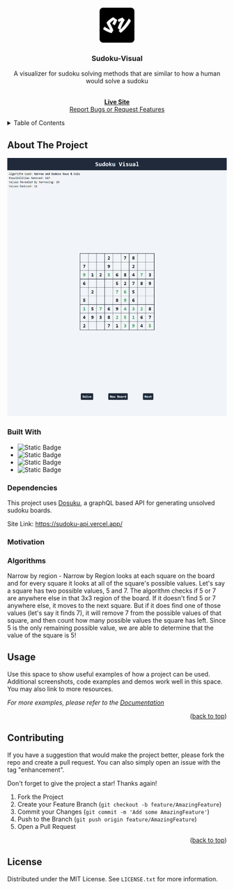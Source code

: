 <a name="readme-top"></a>
<div align="center">
  <a href="https://github.com/daviszung/sudoku-visual">
    <img src="public/apple-touch-icon.png" alt="Logo" width="80" height="80">
  </a>

<h3 align="center">Sudoku-Visual</h3>

  <p align="center">
  A visualizer for sudoku solving methods that are similar to how a human would solve a sudoku
  </p>
    <br />
    <a href="https://sudoku-visual.vercel.app/"><b>Live Site</b></a>
    <br />
    <a href="https://github.com/daviszung/sudoku-visual/issues">Report Bugs or Request Features</a>
  </p>
</div>

<!-- TABLE OF CONTENTS -->
<details>
  <summary>Table of Contents</summary>
  <ol>
    <li>
      <a href="#about-the-project">About The Project</a>
      <ul>
        <li><a href="#built-with">Built With</a></li>
        <li><a href="#dependencies">Dependencies</a></li>
        <li><a href="#motivation">Motivation</a></li>
        <li><a href="#algorithms">Algorithms</a></li>
      </ul>
    </li>
    <li><a href="#usage">Usage</a></li>
    <li><a href="#contributing">Contributing</a></li>
    <li><a href="#license">License</a></li>
  </ol>
</details>

## About The Project

![Alt text](public/sampleImg.png)

### Built With

* ![Static Badge](https://img.shields.io/badge/Javascript-gray?style=for-the-badge&logo=javascript)
* ![Static Badge](https://img.shields.io/badge/Typescript-lightblue?style=for-the-badge&logo=typescript)
* ![Static Badge](https://img.shields.io/badge/TailwindCSS-blue?style=for-the-badge&logo=tailwindcss)
* ![Static Badge](https://img.shields.io/badge/Vite-yellow?style=for-the-badge&logo=vite)

### Dependencies
This project uses <a href="https://sudoku-api.vercel.app/">Dosuku</a>, a graphQL based API for generating unsolved sudoku boards.

Site Link: https://sudoku-api.vercel.app/

### Motivation

### Algorithms

Narrow by region -
Narrow by Region looks at each square on the board and for every square it looks at all of the square's possible values. Let's say a square has two possible values, 5 and 7. The algorithm checks if 5 or 7 are anywhere else in that 3x3 region of the board. If it doesn't find 5 or 7 anywhere else, it moves to the next square. But if it does find one of those values (let's say it finds 7), it will remove 7 from the possible values of that square, and then count how many possible values the square has left. Since 5 is the only remaining possible value, we are able to determine that the value of the square is 5!

## Usage

Use this space to show useful examples of how a project can be used. Additional screenshots, code examples and demos work well in this space. You may also link to more resources.

_For more examples, please refer to the [Documentation](https://example.com)_

<p align="right">(<a href="#readme-top">back to top</a>)</p>

## Contributing

If you have a suggestion that would make the project better, please fork the repo and create a pull request. You can also simply open an issue with the tag "enhancement".

Don't forget to give the project a star! Thanks again!

1. Fork the Project
2. Create your Feature Branch (`git checkout -b feature/AmazingFeature`)
3. Commit your Changes (`git commit -m 'Add some AmazingFeature'`)
4. Push to the Branch (`git push origin feature/AmazingFeature`)
5. Open a Pull Request

<p align="right">(<a href="#readme-top">back to top</a>)</p>

## License

Distributed under the MIT License. See `LICENSE.txt` for more information.
